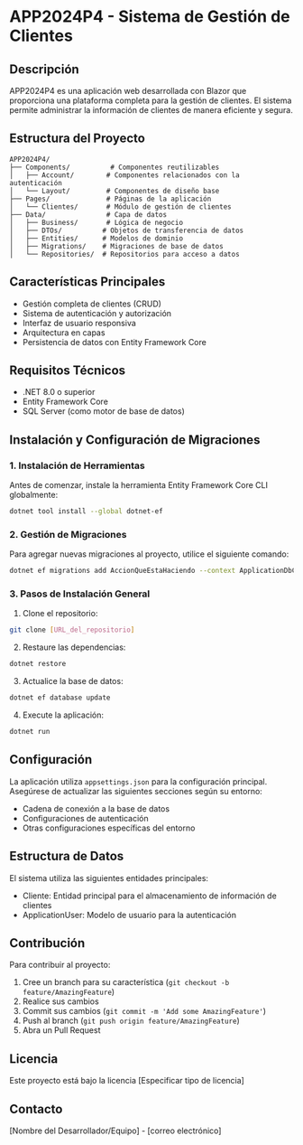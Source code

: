 # APP2024P4 - Sistema de Gestión de Clientes

## Descripción
APP2024P4 es una aplicación web desarrollada con Blazor que proporciona una plataforma completa para la gestión de clientes. El sistema permite administrar la información de clientes de manera eficiente y segura.

## Estructura del Proyecto
```
APP2024P4/
├── Components/          # Componentes reutilizables
│   ├── Account/        # Componentes relacionados con la autenticación
│   └── Layout/         # Componentes de diseño base
├── Pages/              # Páginas de la aplicación
│   └── Clientes/       # Módulo de gestión de clientes
├── Data/               # Capa de datos
│   ├── Business/       # Lógica de negocio
│   ├── DTOs/          # Objetos de transferencia de datos
│   ├── Entities/      # Modelos de dominio
│   ├── Migrations/    # Migraciones de base de datos
│   └── Repositories/  # Repositorios para acceso a datos
```

## Características Principales
- Gestión completa de clientes (CRUD)
- Sistema de autenticación y autorización
- Interfaz de usuario responsiva
- Arquitectura en capas
- Persistencia de datos con Entity Framework Core

## Requisitos Técnicos
- .NET 8.0 o superior
- Entity Framework Core
- SQL Server (como motor de base de datos)

## Instalación y Configuración de Migraciones

### 1. Instalación de Herramientas
Antes de comenzar, instale la herramienta Entity Framework Core CLI globalmente:
```bash
dotnet tool install --global dotnet-ef
```

### 2. Gestión de Migraciones
Para agregar nuevas migraciones al proyecto, utilice el siguiente comando:
```bash
dotnet ef migrations add AccionQueEstaHaciendo --context ApplicationDbContext --output-dir Data/Migrations
```

### 3. Pasos de Instalación General
1. Clone el repositorio:
```bash
git clone [URL_del_repositorio]
```

2. Restaure las dependencias:
```bash
dotnet restore
```

3. Actualice la base de datos:
```bash
dotnet ef database update
```

4. Execute la aplicación:
```bash
dotnet run
```

## Configuración
La aplicación utiliza `appsettings.json` para la configuración principal. Asegúrese de actualizar las siguientes secciones según su entorno:
- Cadena de conexión a la base de datos
- Configuraciones de autenticación
- Otras configuraciones específicas del entorno

## Estructura de Datos
El sistema utiliza las siguientes entidades principales:
- Cliente: Entidad principal para el almacenamiento de información de clientes
- ApplicationUser: Modelo de usuario para la autenticación

## Contribución
Para contribuir al proyecto:
1. Cree un branch para su característica (`git checkout -b feature/AmazingFeature`)
2. Realice sus cambios
3. Commit sus cambios (`git commit -m 'Add some AmazingFeature'`)
4. Push al branch (`git push origin feature/AmazingFeature`)
5. Abra un Pull Request

## Licencia
Este proyecto está bajo la licencia [Especificar tipo de licencia]

## Contacto
[Nombre del Desarrollador/Equipo] - [correo electrónico]